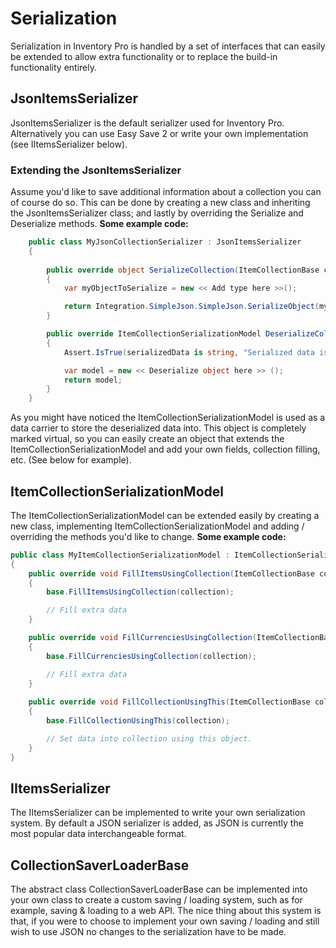 # Serialization

Serialization in Inventory Pro is handled by a set of interfaces that can easily be extended to allow extra functionality or to replace the build-in functionality entirely.

## JsonItemsSerializer

JsonItemsSerializer is the default serializer used for Inventory Pro. Alternatively you can use Easy Save 2 or write your own implementation (see IItemsSerializer below).

### Extending the JsonItemsSerializer

Assume you'd like to save additional information about a collection you can of course do so. This can be done by creating a new class and inheriting the JsonItemsSerializer class; and lastly by overriding the Serialize and Deserialize methods.  **Some example code:**

```csharp
    public class MyJsonCollectionSerializer : JsonItemsSerializer
    {
        
        public override object SerializeCollection(ItemCollectionBase collection)
        {
            var myObjectToSerialize = new << Add type here >>();            

            return Integration.SimpleJson.SimpleJson.SerializeObject(myObjectToSerialize);
        }

        public override ItemCollectionSerializationModel DeserializeCollection(object serializedData)
        {
            Assert.IsTrue(serializedData is string, "Serialized data is not string, json collection serializer can only use a JSON string.");

            var model = new << Deserialize object here >> ();
            return model;
        }
    }

```

As you might have noticed the ItemCollectionSerializationModel is used as a data carrier to store the deserialized data into. This object is completely marked virtual, so you can easily create an object that extends the ItemCollectionSerializationModel and add your own fields, collection filling, etc. (See below for example).

## ItemCollectionSerializationModel

The ItemCollectionSerializationModel can be extended easily by creating a new class, implementing ItemCollectionSerializationModel and adding / overriding the methods you'd like to change.  **Some example code:**

```csharp
public class MyItemCollectionSerializationModel : ItemCollectionSerializationModel
{
    public override void FillItemsUsingCollection(ItemCollectionBase collection)
    {
    	base.FillItemsUsingCollection(collection);

    	// Fill extra data
    }

    public override void FillCurrenciesUsingCollection(ItemCollectionBase collection)
    {
    	base.FillCurrenciesUsingCollection(collection);

    	// Fill extra data
    }
    
    public override void FillCollectionUsingThis(ItemCollectionBase collection)
    {
        base.FillCollectionUsingThis(collection);

        // Set data into collection using this object.
    }
}

```

## IItemsSerializer

The IItemsSerializer can be implemented to write your own serialization system. By default a JSON serializer is added, as JSON is currently the most popular data interchangeable format.

## CollectionSaverLoaderBase

The abstract class CollectionSaverLoaderBase can be implemented into your own class to create a custom saving / loading system, such as for example, saving & loading to a web API. The nice thing about this system is that, if you were to choose to implement your own saving / loading and still wish to use JSON no changes to the serialization have to be made.